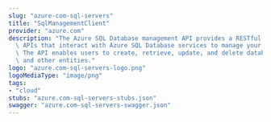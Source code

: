 ```yaml
---
slug: "azure-com-sql-servers"
title: "SqlManagementClient"
provider: "azure.com"
description: "The Azure SQL Database management API provides a RESTful set of web\
  \ APIs that interact with Azure SQL Database services to manage your databases.\
  \ The API enables users to create, retrieve, update, and delete databases, servers,\
  \ and other entities."
logo: "azure.com-sql-servers-logo.png"
logoMediaType: "image/png"
tags:
- "cloud"
stubs: "azure.com-sql-servers-stubs.json"
swagger: "azure.com-sql-servers-swagger.json"
---
```

